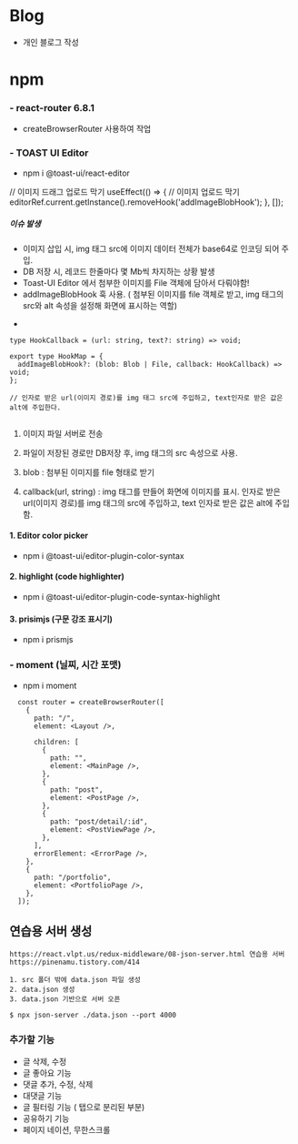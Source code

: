 # Blog

- 개인 블로그 작성

# npm

### - react-router 6.8.1

- createBrowserRouter 사용하여 작업

### - TOAST UI Editor

- npm i @toast-ui/react-editor

// 이미지 드래그 업로드 막기
useEffect(() => {
// 이미지 업로드 막기
editorRef.current.getInstance().removeHook('addImageBlobHook');
}, []);

##### 이슈 발생

- 이미지 삽입 시, img 태그 src에 이미지 데이터 전체가 base64로 인코딩 되어 주입.
- DB 저장 시, 레코드 한줄마다 몇 Mb씩 차지하는 상황 발생
- Toast-UI Editor 에서 첨부한 이미지를 File 객체에 담아서 다뤄야함!
- addImageBlobHook 훅 사용. ( 첨부된 이미지를 file 객체로 받고, img 태그의 src와 alt 속성을 설정해 화면에 표시하는 역할)

*

```
type HookCallback = (url: string, text?: string) => void;

export type HookMap = {
  addImageBlobHook?: (blob: Blob | File, callback: HookCallback) => void;
};

// 인자로 받은 url(이미지 경로)를 img 태그 src에 주입하고, text인자로 받은 값은 alt에 주입한다.


```

1.  이미지 파일 서버로 전송
2.  파일이 저장된 경로만 DB저장 후, img 태그의 src 속성으로 사용.

3.  blob : 첨부된 이미지를 file 형태로 받기
4.  callback(url, string) : img 태그를 만들어 화면에 이미지를 표시. 인자로 받은 url(이미지 경로)를 img 태그의 src에 주입하고, text 인자로 받은 값은 alt에 주입함.

#### 1. Editor color picker

- npm i @toast-ui/editor-plugin-color-syntax

#### 2. highlight (code highlighter)

- npm i @toast-ui/editor-plugin-code-syntax-highlight

#### 3. prisimjs (구문 강조 표시기)

- npm i prismjs

### - moment (닐찌, 시간 포맷)

- npm i moment

```
  const router = createBrowserRouter([
    {
      path: "/",
      element: <Layout />,

      children: [
        {
          path: "",
          element: <MainPage />,
        },
        {
          path: "post",
          element: <PostPage />,
        },
        {
          path: "post/detail/:id",
          element: <PostViewPage />,
        },
      ],
      errorElement: <ErrorPage />,
    },
    {
      path: "/portfolio",
      element: <PortfolioPage />,
    },
  ]);
```

## 연습용 서버 생성

```
https://react.vlpt.us/redux-middleware/08-json-server.html 연습용 서버
https://pinenamu.tistory.com/414

1. src 폴더 밖에 data.json 파일 생성
2. data.json 생성
3. data.json 기반으로 서버 오픈

$ npx json-server ./data.json --port 4000
```

### 추가할 기능

- 글 삭제, 수정
- 글 좋아요 기능
- 댓글 추가, 수정, 삭제
- 대댓글 기능
- 글 필터링 기능 ( 탭으로 분리된 부분)
- 공유하기 기능
- 페이지 네이션, 무한스크롤
